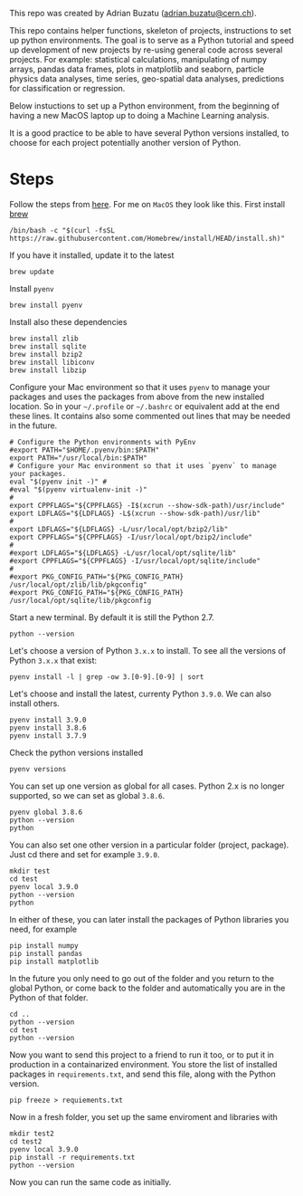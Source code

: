 This repo was created by Adrian Buzatu (adrian.buzatu@cern.ch).

This repo contains helper functions, skeleton of projects, instructions to set up python environments. The goal is to serve as a Python tutorial and speed up development of new projects by re-using general code across several projects. For example: statistical calculations, manipulating of numpy arrays, pandas data frames, plots in matplotlib and seaborn, particle physics data analyses, time series, geo-spatial data analyses, predictions for classification or regression.

Below instuctions to set up a Python environment, from the beginning of having a new MacOS laptop up to doing a Machine Learning analysis.

It is a good practice to be able to have several Python versions installed, to choose for each project potentially another version of Python.

# Steps

Follow the steps from [here](https://www.chrisjmendez.com/2017/08/03/installing-multiple-versions-of-python-on-your-mac-using-homebrew/). For me on `MacOS` they look like this. First install [brew](https://brew.sh/)
```
/bin/bash -c "$(curl -fsSL https://raw.githubusercontent.com/Homebrew/install/HEAD/install.sh)"
```
If you have it installed, update it to the latest
```
brew update
```
Install `pyenv`
```
brew install pyenv
```
Install also these dependencies
```
brew install zlib
brew install sqlite
brew install bzip2
brew install libiconv
brew install libzip
```

Configure your Mac environment so that it uses `pyenv` to manage your packages and uses the packages from above from the new installed location. So in your `~/.profile` or `~/.bashrc` or equivalent add at the end these lines. It contains also some commented out lines that may be needed in the future.
```
# Configure the Python environments with PyEnv
#export PATH="$HOME/.pyenv/bin:$PATH"
export PATH="/usr/local/bin:$PATH"
# Configure your Mac environment so that it uses `pyenv` to manage your packages.
eval "$(pyenv init -)" #
#eval "$(pyenv virtualenv-init -)"
#
export CPPFLAGS="${CPPFLAGS} -I$(xcrun --show-sdk-path)/usr/include"
export LDFLAGS="${LDFLAGS} -L$(xcrun --show-sdk-path)/usr/lib"
#
export LDFLAGS="${LDFLAGS} -L/usr/local/opt/bzip2/lib"
export CPPFLAGS="${CPPFLAGS} -I/usr/local/opt/bzip2/include"
#
#export LDFLAGS="${LDFLAGS} -L/usr/local/opt/sqlite/lib"
#export CPPFLAGS="${CPPFLAGS} -I/usr/local/opt/sqlite/include"
#
#export PKG_CONFIG_PATH="${PKG_CONFIG_PATH} /usr/local/opt/zlib/lib/pkgconfig"
#export PKG_CONFIG_PATH="${PKG_CONFIG_PATH} /usr/local/opt/sqlite/lib/pkgconfig
```

Start a new terminal. By default it is still the Python 2.7.
```
python --version
```
Let's choose a version of Python `3.x.x` to install. To see all the versions of Python `3.x.x` that exist:
```
pyenv install -l | grep -ow 3.[0-9].[0-9] | sort
```

Let's choose and install the latest, currenty Python `3.9.0`. We can also install others.
```
pyenv install 3.9.0
pyenv install 3.8.6
pyenv install 3.7.9
```
Check the python versions installed
```
pyenv versions
```
You can set up one version as global for all cases. Python 2.x is no longer supported, so we can set as global `3.8.6`.
```
pyenv global 3.8.6
python --version
python
```
You can also set one other version in a particular folder (project, package). Just cd there and set for example `3.9.0`.
```
mkdir test
cd test
pyenv local 3.9.0
python --version
python
```
In either of these, you can later install the packages of Python libraries you need, for example
```
pip install numpy
pip install pandas
pip install matplotlib
```
In the future you only need to go out of the folder and you return to the global Python, or come back to the folder and automatically you are in the Python of that folder.
```
cd ..
python --version
cd test
python --version
```
Now you want to send this project to a friend to run it too, or to put it in production in a containarized environment. You store the list of installed packages in `requirements.txt`, and send this file, along with the Python version.
```
pip freeze > requiements.txt
```
Now in a fresh folder, you set up the same enviroment and libraries with
```
mkdir test2
cd test2
pyenv local 3.9.0
pip install -r requirements.txt
python --version
```
Now you can run the same code as initially.